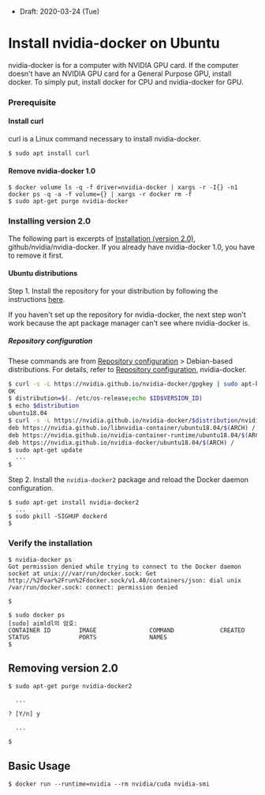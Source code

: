 * Draft: 2020-03-24 (Tue)

# Install nvidia-docker on Ubuntu

nvidia-docker is for a computer with NVIDIA GPU card. If the computer doesn't have an NVIDIA GPU card for a General Purpose GPU, install docker. To simply put, install docker for CPU and nvidia-docker for GPU.

### Prerequisite

#### Install curl

curl is a Linux command necessary to install nvidia-docker. 

```
$ sudo apt install curl
```

#### Remove nvidia-docker 1.0

```
$ docker volume ls -q -f driver=nvidia-docker | xargs -r -I{} -n1 docker ps -q -a -f volume={} | xargs -r docker rm -f
$ sudo apt-get purge nvidia-docker
```

### Installing version 2.0

The following part is excerpts of [Installation (version 2.0)](https://github.com/nvidia/nvidia-docker/wiki/Installation-(version-2.0)), github/nvidia/nvidia-docker. If you already have nvidia-docker 1.0, you have to remove it first.

#### Ubuntu distributions

Step 1. Install the repository for your distribution by following the instructions [here](http://nvidia.github.io/nvidia-docker/). 

If you haven't set up the repository for nvidia-docker, the next step won't work because the apt package manager can't see where nvidia-docker is.

##### Repository configuration

These commands are from [Repository configuration](https://nvidia.github.io/nvidia-docker/) > Debian-based distributions. For details, refer to [Repository configuration](https://nvidia.github.io/nvidia-docker/), nvidia-docker. 

```bash
$ curl -s -L https://nvidia.github.io/nvidia-docker/gpgkey | sudo apt-key add -
OK
$ distribution=$(. /etc/os-release;echo $ID$VERSION_ID)
$ echo $distribution
ubuntu18.04
$ curl -s -L https://nvidia.github.io/nvidia-docker/$distribution/nvidia-docker.list | sudo tee /etc/apt/sources.list.d/nvidia-docker.list
deb https://nvidia.github.io/libnvidia-container/ubuntu18.04/$(ARCH) /
deb https://nvidia.github.io/nvidia-container-runtime/ubuntu18.04/$(ARCH) /
deb https://nvidia.github.io/nvidia-docker/ubuntu18.04/$(ARCH) /
$ sudo apt-get update
  ...
$
```

Step 2. Install the `nvidia-docker2` package and reload the Docker daemon configuration.

```
$ sudo apt-get install nvidia-docker2
  ...
$ sudo pkill -SIGHUP dockerd
$
```

### Verify the installation

```
$ nvidia-docker ps
Got permission denied while trying to connect to the Docker daemon socket at unix:///var/run/docker.sock: Get http://%2Fvar%2Frun%2Fdocker.sock/v1.40/containers/json: dial unix /var/run/docker.sock: connect: permission denied

$
```

```
$ sudo docker ps
[sudo] aimldl의 암호: 
CONTAINER ID        IMAGE               COMMAND             CREATED             STATUS              PORTS               NAMES
$
```

## Removing version 2.0

```
$ sudo apt-get purge nvidia-docker2

  ...

? [Y/n] y

  ...

$
```

## Basic Usage

```
$ docker run --runtime=nvidia --rm nvidia/cuda nvidia-smi
```
